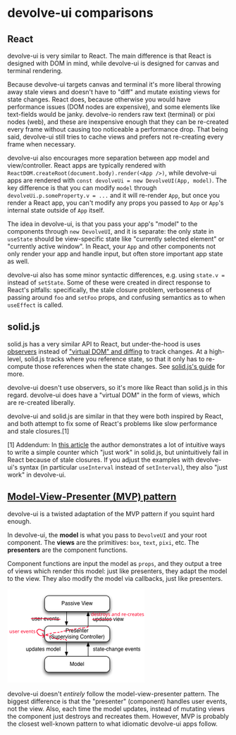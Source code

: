 # devolve-ui comparisons

## React

devolve-ui is very similar to React. The main difference is that React is designed with DOM in mind, while devolve-ui is designed for canvas and terminal rendering.

Because devolve-ui targets canvas and terminal it's more liberal throwing away stale views and doesn't have to "diff" and mutate existing views for state changes. React does, because otherwise you would have performance issues (DOM nodes are expensive), and some elements like text-fields would be janky. devolve-io renders raw text (terminal) or pixi nodes (web), and these are inexpensive enough that they can be re-created every frame without causing too noticeable a performance drop. That being said, devolve-ui still tries to cache views and prefers not re-creating every frame when necessary.

devolve-ui also encourages more separation between app model and view/controller. React apps are typically rendered with `ReactDOM.createRoot(document.body).render(<App />)`, while devolve-ui apps are rendered with `const devolveUi = new DevolveUI(App, model)`. The key difference is that you can modify `model` through `devolveUi.p.someProperty.v = ...` and it will re-render `App`, but once you render a React app, you can't modify any props you passed to `App` or `App`'s internal state outside of `App` itself.

The idea in devolve-ui, is that you pass your app's "model" to the components through `new DevolveUI`, and it is separate: the only state in `useState` should be view-specific state like "currently selected element" or "currently active window". In React, your `App` and other components not only render your app and handle input, but often store important app state as well.

devolve-ui also has some minor syntactic differences, e.g. using `state.v =` instead of `setState`. Some of these were created in direct response to React's pitfalls: specifically, the stale closure problem, verboseness of passing around `foo` and `setFoo` props, and confusing semantics as to when `useEffect` is called.

## solid.js

solid.js has a very similar API to React, but under-the-hood is uses [observers](https://refactoring.guru/design-patterns/observer) instead of ["virtual DOM" and diffing](https://reactjs.org/docs/reconciliation.html#the-diffing-pattern) to track changes. At a high-level, solid.js tracks where you reference state, so that it only has to re-compute those references when the state changes. See [solid.js's guide](https://www.solidjs.com/guides/comparison) for more.

devolve-ui doesn't use observers, so it's more like React than solid.js in this regard. devolve-ui does have a "virtual DOM" in the form of views, which are re-created liberally.

devolve-ui and solid.js are similar in that they were both inspired by React, and both attempt to fix some of React's problems like slow performance and stale closures.[1]

[1] Addendum: In [this article](https://typeofnan.dev/solid-js-feels-like-what-i-always-wanted-react-to-be/) the author demonstrates a lot of intuitive ways to write a simple counter which "just work" in solid.js, but unintuitively fail in React because of stale closures. If you adjust the examples with devolve-ui's syntax (in particular `useInterval` instead of `setInterval`), they also "just work" in devolve-ui.

## [Model-View-Presenter (MVP) pattern]((https://en.wikipedia.org/wiki/Model–view–presenter))

devolve-ui is a twisted adaptation of the MVP pattern if you squint hard enough.

In devolve-ui, the **model** is what you pass to `DevolveUI` and your root component. The **views** are the primitives: `box`, `text`, `pixi`, etc. The **presenters** are the component functions.

Component functions are input the model as `props`, and they output a tree of views which render this model: just like presenters, they adapt the model to the view. They also modify the model via callbacks, just like presenters.

![diagram](assets/diagrams/Model_View_Presenter_GUI_Design_Pattern_devolve_ui.png)

devolve-ui doesn't *entirely* follow the model-view-presenter pattern. The biggest difference is that the "presenter" (component) handles user events, not the view. Also, each time the model updates, instead of mutating views the component just destroys and recreates them. However, MVP is probably the closest well-known pattern to what idiomatic devolve-ui apps follow.
